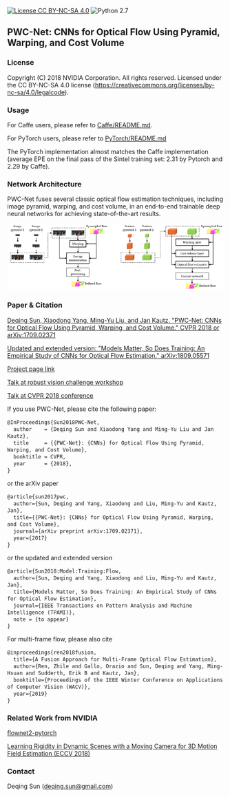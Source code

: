 [![License CC BY-NC-SA 4.0](https://img.shields.io/badge/license-CC4.0-blue.svg)](https://raw.githubusercontent.com/NVIDIA/FastPhotoStyle/master/LICENSE.md)
![Python 2.7](https://img.shields.io/badge/python-2.7-green.svg)

## PWC-Net: CNNs for Optical Flow Using Pyramid, Warping, and Cost Volume

### License
Copyright (C) 2018 NVIDIA Corporation. All rights reserved. Licensed under the CC BY-NC-SA 4.0 license (https://creativecommons.org/licenses/by-nc-sa/4.0/legalcode).


### Usage

For Caffe users, please refer to [Caffe/README.md](Caffe/README.md).

For PyTorch users, please refer to [PyTorch/README.md](PyTorch/README.md)

The PyTorch implementation almost matches the Caffe implementation (average EPE on the final pass of the Sintel training set: 2.31 by Pytorch and 2.29 by Caffe). 

### Network Architecture

PWC-Net fuses several classic optical flow estimation techniques, including image pyramid, warping, and cost volume, in an end-to-end trainable deep neural networks for achieving state-of-the-art results.

![](network.png)


### Paper & Citation
[Deqing Sun, Xiaodong Yang, Ming-Yu Liu, and Jan Kautz. "PWC-Net: CNNs for Optical Flow Using Pyramid, Warping, and Cost Volume." CVPR 2018 or arXiv:1709.02371](https://arxiv.org/abs/1709.02371)

[Updated and extended version: "Models Matter, So Does Training: An Empirical Study of CNNs for Optical Flow Estimation." 	arXiv:1809.05571](https://arxiv.org/abs/1809.05571)

[Project page link](http://research.nvidia.com/publication/2018-02_PWC-Net:-CNNs-for)

[Talk at robust vision challenge workshop](https://www.youtube.com/watch?v=vVU8XV0Ac_0)

[Talk at CVPR 2018 conference](https://youtu.be/LBJ20kxr1a0?t=421)
 

If you use PWC-Net, please cite the following paper: 
```
@InProceedings{Sun2018PWC-Net,
  author    = {Deqing Sun and Xiaodong Yang and Ming-Yu Liu and Jan Kautz},
  title     = {{PWC-Net}: {CNNs} for Optical Flow Using Pyramid, Warping, and Cost Volume},
  booktitle = CVPR,
  year      = {2018},
}
```
or the arXiv paper
```
@article{sun2017pwc,
  author={Sun, Deqing and Yang, Xiaodong and Liu, Ming-Yu and Kautz, Jan},
  title={{PWC-Net}: {CNNs} for Optical Flow Using Pyramid, Warping, and Cost Volume},
  journal={arXiv preprint arXiv:1709.02371},
  year={2017}
}
```
or the updated and extended version
```
@article{Sun2018:Model:Training:Flow,
  author={Sun, Deqing and Yang, Xiaodong and Liu, Ming-Yu and Kautz, Jan},
  title={Models Matter, So Does Training: An Empirical Study of CNNs for Optical Flow Estimation},
  journal={IEEE Transactions on Pattern Analysis and Machine Intelligence (TPAMI)},
  note = {to appear}
}
```
For multi-frame flow, please also cite
```
@inproceedings{ren2018fusion,
  title={A Fusion Approach for Multi-Frame Optical Flow Estimation},
  author={Ren, Zhile and Gallo, Orazio and Sun, Deqing and Yang, Ming-Hsuan and Sudderth, Erik B and Kautz, Jan},
  booktitle={Proceedings of the IEEE Winter Conference on Applications of Computer Vision (WACV)},
  year={2019}
}
```
### Related Work from NVIDIA 
[flownet2-pytorch](https://github.com/NVIDIA/flownet2-pytorch)

[Learning Rigidity in Dynamic Scenes with a Moving Camera for 3D Motion Field Estimation (ECCV 2018)](https://github.com/NVlabs/learningrigidity)

### Contact
Deqing Sun (deqing.sun@gmail.com)


